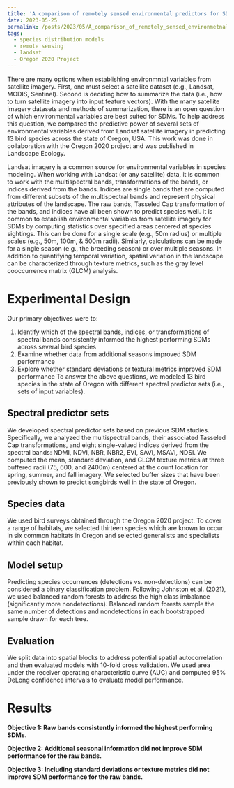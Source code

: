 ```yaml
---
title: 'A comparison of remotely sensed environmental predictors for SDMs'
date: 2023-05-25
permalink: /posts/2023/05/A_comparison_of_remotely_sensed_environmetnal_predictors_for_SDMs/
tags:
  - species distribution models
  - remote sensing
  - landsat
  - Oregon 2020 Project
---
```


There are many options when establishing environmntal variables from satellite imagery. First, one must select a satellite dataset (e.g., Landsat, MODIS, Sentinel). Second is deciding how to summarize the data (i.e., how to turn satellite imagery into input feature vectors). With the many satellite imagery datasets and methods of summarization, there is an open question of which environmental variables are best suited for SDMs. To help address this question, we compared the predictive power of several sets of environmental variables derived from Landsat satellite imagery in predicting 13 bird species across the state of Oregon, USA. This work was done in collaboration with the Oregon 2020 project and was published in Landscape Ecology. 

Landsat imagery is a common source for environmental variables in species modeling. When working with Landsat (or any satellite) data, it is common to work with the
multispectral bands, transformations of the bands, or indices derived from the bands. Indices are single bands that are computed from different subsets of the multispectral bands and represent physical attributes of the landscape. The raw bands, Tasseled Cap transformation of the bands, and indices have all been shown to predict species well. It is common to establish environmental variables from satellite imagery for SDMs by computing statistics over specified areas centered at species sightings. This can be done for a single scale (e.g., 50m radius) or multiple scales (e.g., 50m, 100m, & 500m radii). Similarly, calculations can be made for a single season (e.g., the breeding season) or over multiple seasons. In addition to quantifying temporal variation, spatial variation in the landscape can be characterized through texture metrics, such as the gray level cooccurrence matrix (GLCM) analysis.

# Experimental Design
Our primary objectives were to:
1. Identify which of the spectral bands, indices, or transformations of spectral bands consistently informed the highest performing SDMs across several bird species
2. Examine whether data from additional seasons improved SDM performance
3. Explore whether standard deviations or textural metrics improved SDM performance
To answer the above questions, we modeled 13 bird species in the state of Oregon with different spectral predictor sets (i.e., sets of input variables).

## Spectral predictor sets
We developed spectral predictor sets based on previous SDM studies. Specifically, we analyzed the multispectral bands, their associated Tasseled Cap transformations, and eight single-valued indices derived from the spectral bands: NDMI, NDVI, NBR, NBR2, EVI, SAVI, MSAVI, NDSI. We computed the mean,
standard deviation, and GLCM texture metrics at three buffered radii (75, 600, and 2400m) centered at the count location for spring, summer, and fall imagery. We selected buffer sizes that have been previously shown to predict songbirds well in the state of Oregon.

## Species data
We used bird surveys obtained through the Oregon 2020 project. To cover a range of habitats, we selected thirteen species which are known to occur in six common habitats in Oregon and selected generalists and specialists within each habitat.

## Model setup
Predicting species occurrences (detections vs. non-detections) can be considered a binary classification problem. Following Johnston et al. (2021), we used
balanced random forests to address the high class imbalance (significantly more nondetections). Balanced random forests sample the same number of detections and nondetections in each bootstrapped sample drawn for each tree.

## Evaluation
We split data into spatial blocks to address potential spatial autocorrelation and then evaluated models with 10-fold cross validation. We used area under the receiver operating characteristic curve (AUC) and computed 95% DeLong confidence intervals to evaluate model performance.

# Results
**Objective 1: Raw bands consistently informed the highest performing SDMs.**

**Objective 2: Additional seasonal information did not improve SDM performance for the raw bands.**

**Objective 3: Including standard deviations or texture metrics did not improve SDM performance for the raw bands.**
